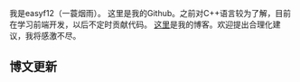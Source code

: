 我是easyf12（一蓑烟雨）。
这里是我的Github。之前对C++语言较为了解，目前在学习前端开发，以后不定时贡献代码。
[这里](https://easyf12.top)是我的博客。欢迎提出合理化建议，我将感激不尽。
## 博文更新
<!-- BLOG-POST-LIST:START -->
<!-- BLOG-POST-LIST:END -->
